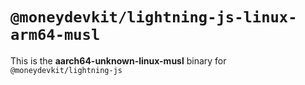 # `@moneydevkit/lightning-js-linux-arm64-musl`

This is the **aarch64-unknown-linux-musl** binary for `@moneydevkit/lightning-js`
